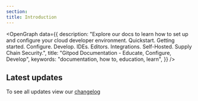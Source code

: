 ```yaml
---
section:
title: Introduction
---
```


<script lang="ts">
  import GetStarted from "$lib/components/docs/landing-page/get-started.svelte";
  import Timeline from "$lib/components/docs/landing-page/timeline/timeline.svelte";
  import OpenGraph from "$lib/components/open-graph.svelte";
</script>

<OpenGraph
data={{
    description:
      "Explore our docs to learn how to set up and configure your cloud developer environment. Quickstart. Getting started. Configure. Develop. IDEs. Editors. Integrations. Self-Hosted. Supply Chain Security.",
    title: "Gitpod Documentation - Educate, Configure, Develop",
    keywords: "documentation, how to, education, learn",
  }}
/>

<GetStarted />

## Latest updates

<Timeline />

To see all updates view our [changelog](/changelog)
